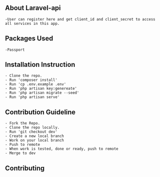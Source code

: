 
## About Laravel-api

    -User can register here and get client_id and client_secret to access all services in this app.
    
## Packages Used

    -Passport

## Installation Instruction

	- Clone the repo.
	- Run 'composer install'
	- Run 'cp .env.example .env'
  	- Run 'php artisan key:genereate'
	- Run 'php artisan migrate --seed'
  	- Run 'php artisan serve'


## Contribution Guideline

	- Fork the Repo.
	- Clone the repo locally.
	- Run 'git checkout dev'
	- Create a new local branch
	- Work on your local branch
	- Push to remote
	- When work is tested, done or ready, push to remote
	- Merge to dev



## Contributing

